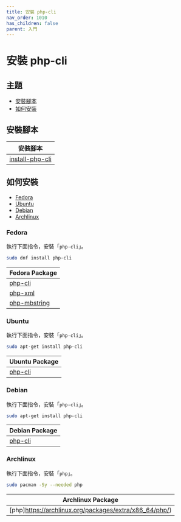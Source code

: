 ```yaml
---
title: 安裝 php-cli
nav_order: 1010
has_children: false
parent: 入門
---
```



# 安裝 php-cli


## 主題

* [安裝腳本](#安裝腳本)
* [如何安裝](#如何安裝)




## 安裝腳本

| 安裝腳本 |
| --- |
| [install-php-cli](https://github.com/samwhelp/note-about-php-composer/tree/gh-pages/_demo/install-php-cli)|




## 如何安裝

* [Fedora](#fedora)
* [Ubuntu](#ubuntu)
* [Debian](#debian)
* [Archlinux](#archlinux)




### Fedora

執行下面指令，安裝「`php-cli`」。

``` sh
sudo dnf install php-cli
```

| Fedora Package |
| --- |
| [php-cli](https://packages.fedoraproject.org/pkgs/php/php-cli/) |
| [php-xml](https://packages.fedoraproject.org/pkgs/php/php-xml/) |
| [php-mbstring](https://packages.fedoraproject.org/pkgs/php/php-mbstring/) |




### Ubuntu

執行下面指令，安裝「`php-cli`」。

``` sh
sudo apt-get install php-cli
```

| Ubuntu Package |
| --- |
| [php-cli](https://packages.ubuntu.com/noble/php-cli) |




### Debian

執行下面指令，安裝「`php-cli`」。

``` sh
sudo apt-get install php-cli
```

| Debian Package |
| --- |
| [php-cli](https://packages.debian.org/stable/php-cli) |




### Archlinux

執行下面指令，安裝「`php`」。

``` sh
sudo pacman -Sy --needed php
```

| Archlinux Package |
| --- |
| [php]https://archlinux.org/packages/extra/x86_64/php/) |


